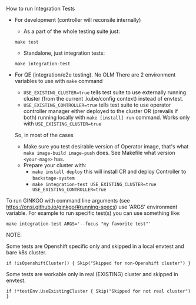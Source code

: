 
How to run Integration Tests

- For development (controller will reconsile internally)
  - As a part of the whole testing suite just:
  
   `make test`
  - Standalone, just integration tests:
  
   `make integration-test`
   
- For QE (integration/e2e testing). No OLM
  There are 2 environment variables to use with `make` command
  - `USE_EXISTING_CLUSTER=true` tells test suite to use externally running cluster (from the current .kube/config context) instead of envtest.
  - `USE_EXISTING_CONTROLLER=true` tells test suite to use operator controller manager either deployed to the cluster OR (prevails if both) running locally with `make [install] run` command. Works only with `USE_EXISTING_CLUSTER=true`

  So, in most of the cases
  - Make sure you test desirable version of Operator image, that's what
  `make image-build image-push` does. See Makefile what version `<your-mage>` has.
  - Prepare your cluster with:
    - `make install deploy` this will install CR and deploy Controller to `backstage-system`
    - `make integration-test USE_EXISTING_CLUSTER=true USE_EXISTING_CONTROLLER=true`
  
To run GINKGO with command line arguments (see https://onsi.github.io/ginkgo/#running-specs)
use 'ARGS' environment variable.
For example to run specific test(s) you can use something like:

`make integration-test ARGS='--focus "my favorite test"'`

NOTE:

Some tests are Openshift specific only and skipped in a local envtest and bare k8s cluster.

`
if !isOpenshiftCluster() {
Skip("Skipped for non-Openshift cluster")
}
`

Some tests are workable only in real (EXISTING) cluster and skipped in envtest.

`
if !*testEnv.UseExistingCluster {
Skip("Skipped for not real cluster")
}
`
